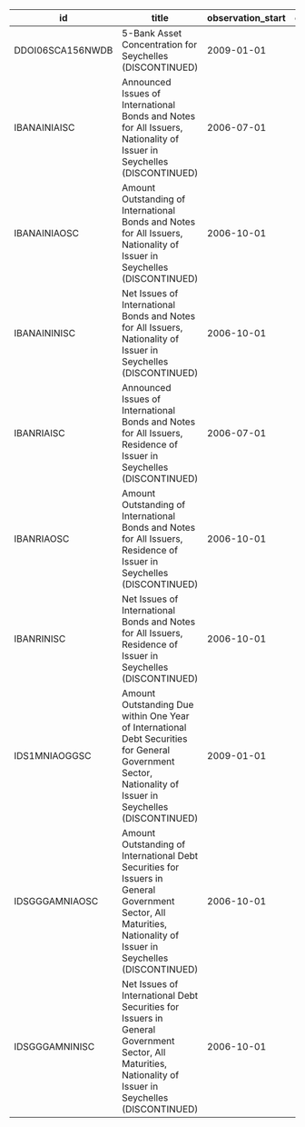 | id               | title                                                                                                                                                            | observation_start   | observation_end   |
|------------------|------------------------------------------------------------------------------------------------------------------------------------------------------------------|---------------------|-------------------|
| DDOI06SCA156NWDB | 5-Bank Asset Concentration for Seychelles (DISCONTINUED)                                                                                                         | 2009-01-01          | 2010-01-01        |
| IBANAINIAISC     | Announced Issues of International Bonds and Notes for All Issuers, Nationality of Issuer in Seychelles (DISCONTINUED)                                            | 2006-07-01          | 2009-10-01        |
| IBANAINIAOSC     | Amount Outstanding of International Bonds and Notes for All Issuers, Nationality of Issuer in Seychelles (DISCONTINUED)                                          | 2006-10-01          | 2015-04-01        |
| IBANAININISC     | Net Issues of International Bonds and Notes for All Issuers, Nationality of Issuer in Seychelles (DISCONTINUED)                                                  | 2006-10-01          | 2011-10-01        |
| IBANRIAISC       | Announced Issues of International Bonds and Notes for All Issuers, Residence of Issuer in Seychelles (DISCONTINUED)                                              | 2006-07-01          | 2009-10-01        |
| IBANRIAOSC       | Amount Outstanding of International Bonds and Notes for All Issuers, Residence of Issuer in Seychelles (DISCONTINUED)                                            | 2006-10-01          | 2015-04-01        |
| IBANRINISC       | Net Issues of International Bonds and Notes for All Issuers, Residence of Issuer in Seychelles (DISCONTINUED)                                                    | 2006-10-01          | 2011-10-01        |
| IDS1MNIAOGGSC    | Amount Outstanding Due within One Year of International Debt Securities for General Government Sector, Nationality of Issuer in Seychelles (DISCONTINUED)        | 2009-01-01          | 2011-07-01        |
| IDSGGGAMNIAOSC   | Amount Outstanding of International Debt Securities for Issuers in General Government Sector, All Maturities, Nationality of Issuer in Seychelles (DISCONTINUED) | 2006-10-01          | 2015-04-01        |
| IDSGGGAMNINISC   | Net Issues of International Debt Securities for Issuers in General Government Sector, All Maturities, Nationality of Issuer in Seychelles (DISCONTINUED)         | 2006-10-01          | 2011-10-01        |